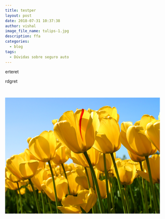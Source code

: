 ```yaml
---
title: testper
layout: post
date: 2018-07-31 10:37:38
author: vishal
image_file_name: tulips-1.jpg
description: ffa
categories:
  - blog
tags:
  - Dúvidas sobre seguro auto
---
```


erteret

rdgret

&nbsp;

![](/uploads/tulips-1.jpg)